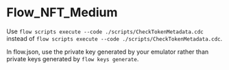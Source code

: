 # Flow_NFT_Medium

Use `flow scripts execute --code ./scripts/CheckTokenMetadata.cdc` instead of `flow scripts execute --code ./scripts/CheckTokenMetadata.cdc`.

In flow.json, use the private key generated by your emulator rather than private keys generated by `flow keys generate`.
